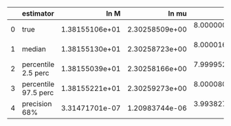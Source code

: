 |    | estimator            |           ln M |          ln mu |              a |             p0 |             e0 |             DL |       costhetaS |           phiS |      costhetaK |           phiK |     Phivarphi0 |          Phir0 |               d |
|---:|:---------------------|---------------:|---------------:|---------------:|---------------:|---------------:|---------------:|----------------:|---------------:|---------------:|---------------:|---------------:|---------------:|----------------:|
|  0 | true                 | 1.38155106e+01 | 2.30258509e+00 | 8.00000000e-01 | 8.71920476e+00 | 4.00000000e-01 | 8.13334089e-01 |  6.12323400e-17 | 3.14159265e+00 | 7.07106781e-01 | 1.04719755e+00 | 1.04719755e+00 | 3.14159265e+00 |  0.00000000e+00 |
|  1 | median               | 1.38155130e+01 | 2.30258723e+00 | 8.00001690e-01 | 8.71919540e+00 | 3.99999055e-01 | 8.11460774e-01 |  6.88591370e-03 | 3.14485939e+00 | 6.99929201e-01 | 1.04487539e+00 | 4.12041277e+00 | 3.12860117e+00 |  1.35217436e-04 |
|  2 | percentile 2.5 perc  | 1.38155039e+01 | 2.30258166e+00 | 7.99995271e-01 | 8.71915452e+00 | 3.99996442e-01 | 7.78538036e-01 | -1.97416663e-02 | 3.14025182e+00 | 6.77435923e-01 | 9.93080918e-01 | 1.02312916e+00 | 3.07528082e+00 | -9.16600049e-04 |
|  3 | percentile 97.5 perc | 1.38155221e+01 | 2.30259273e+00 | 8.00008033e-01 | 8.71923688e+00 | 4.00001682e-01 | 8.46839161e-01 |  3.18330182e-02 | 3.14961875e+00 | 7.21030820e-01 | 1.09524311e+00 | 4.28651372e+00 | 3.18243751e+00 |  1.10296000e-03 |
|  4 | precision 68%        | 3.31471701e-07 | 1.20983744e-06 | 3.99382740e-06 | 2.36482981e-06 | 3.27849394e-06 | 2.11664522e-02 |  1.94983701e+00 | 7.46755427e-04 | 1.56330492e-02 | 2.45996313e-02 | 5.90512966e-01 | 8.54889676e-03 |  4.03052929e+00 |